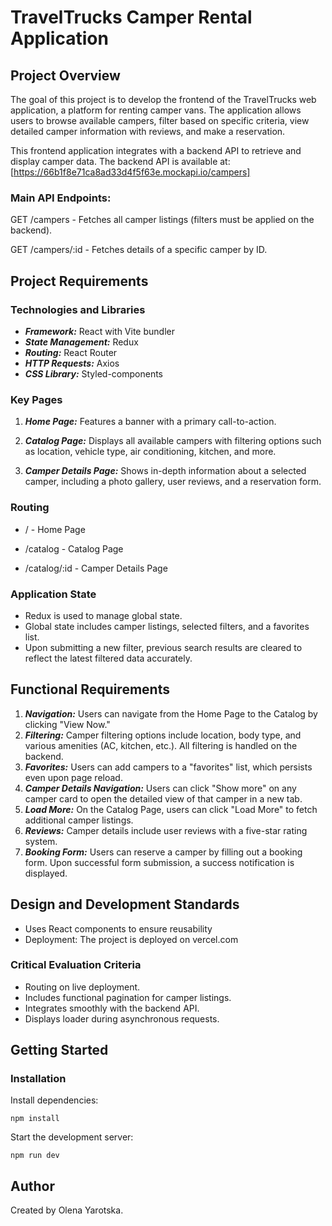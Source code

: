 <h1>TravelTrucks Camper Rental Application</h1>

<h2>Project Overview</h2>

The goal of this project is to develop the frontend of the TravelTrucks web application, a platform for renting camper vans. The application allows users to browse available campers, filter based on specific criteria, view detailed camper information with reviews, and make a reservation.

This frontend application integrates with a backend API to retrieve and display camper data. The backend API is available at: [https://66b1f8e71ca8ad33d4f5f63e.mockapi.io/campers]

<h3>Main API Endpoints:</h3>

GET /campers - Fetches all camper listings (filters must be applied on the backend).

GET /campers/:id - Fetches details of a specific camper by ID.


<h2>Project Requirements</h2>

<h3>Technologies and Libraries</h3>

* ***Framework:*** React with Vite bundler
* ***State Management:*** Redux
* ***Routing:*** React Router
* ***HTTP Requests:*** Axios
* ***CSS Library:*** Styled-components

<h3>Key Pages</h3>

1. ***Home Page:*** Features a banner with a primary call-to-action.

2. ***Catalog Page:*** Displays all available campers with filtering options such as location, vehicle type, air conditioning, kitchen, and more.

3. ***Camper Details Page:*** Shows in-depth information about a selected camper, including a photo gallery, user reviews, and a reservation form.

<h3>Routing</h3>

- / - Home Page

- /catalog - Catalog Page

- /catalog/:id - Camper Details Page

<h3>Application State</h3>

- Redux is used to manage global state.
- Global state includes camper listings, selected filters, and a favorites list.
- Upon submitting a new filter, previous search results are cleared to reflect the latest filtered data accurately.

<h2>Functional Requirements</h2>

1. ***Navigation:*** Users can navigate from the Home Page to the Catalog by clicking "View Now."
2. ***Filtering:*** Camper filtering options include location, body type, and various amenities (AC, kitchen, etc.). All filtering is handled on the backend.
3. ***Favorites:*** Users can add campers to a "favorites" list, which persists even upon page reload.
4. ***Camper Details Navigation:*** Users can click "Show more" on any camper card to open the detailed view of that camper in a new tab.
5. ***Load More:*** On the Catalog Page, users can click "Load More" to fetch additional camper listings.
6. ***Reviews:*** Camper details include user reviews with a five-star rating system.
7. ***Booking Form:*** Users can reserve a camper by filling out a booking form. Upon successful form submission, a success notification is displayed.

<h2>Design and Development Standards</h2>

-  Uses React components to ensure reusability
-  Deployment: The project is deployed on vercel.com 

<h3>Critical Evaluation Criteria</h3>

* Routing on live deployment.
* Includes functional pagination for camper listings.
* Integrates smoothly with the backend API.
* Displays loader during asynchronous requests.

<h2>Getting Started</h2>

<h3>Installation</h3>

Install dependencies:

```
npm install
```
Start the development server:

```
npm run dev
```


<h2>Author</h2>
Created by Olena Yarotska.
